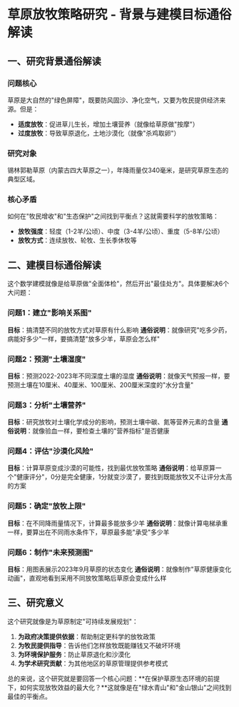 # 草原放牧策略研究 - 背景与建模目标通俗解读

## 一、研究背景通俗解读

### 问题核心
草原是大自然的"绿色屏障"，既要防风固沙、净化空气，又要为牧民提供经济来源。但是：
- **适度放牧**：促进草儿生长，增加土壤营养（就像给草原做"按摩"）
- **过度放牧**：导致草原退化，土地沙漠化（就像"杀鸡取卵"）

### 研究对象
锡林郭勒草原（内蒙古四大草原之一），年降雨量仅340毫米，是研究草原生态的典型区域。

### 核心矛盾
如何在"牧民增收"和"生态保护"之间找到平衡点？这就需要科学的放牧策略：
- **放牧强度**：轻度（1-2羊/公顷）、中度（3-4羊/公顷）、重度（5-8羊/公顷）
- **放牧方式**：连续放牧、轮牧、生长季休牧等

## 二、建模目标通俗解读

这个数学建模就像是给草原做"全面体检"，然后开出"最佳处方"。具体要解决6个大问题：

### 问题1：建立"影响关系图"
**目标**：搞清楚不同的放牧方式对草原有什么影响
**通俗说明**：就像研究"吃多少药，病能好多少"一样，要搞清楚"放多少羊，草原会怎么样"

### 问题2：预测"土壤湿度"
**目标**：预测2022-2023年不同深度土壤的湿度
**通俗说明**：就像天气预报一样，要预测土壤在10厘米、40厘米、100厘米、200厘米深度的"水分含量"

### 问题3：分析"土壤营养"
**目标**：研究放牧对土壤化学成分的影响，预测土壤中碳、氮等营养元素的含量
**通俗说明**：就像验血一样，要检查土壤的"营养指标"是否健康

### 问题4：评估"沙漠化风险"
**目标**：计算草原变成沙漠的可能性，找到最优放牧策略
**通俗说明**：给草原算一个"健康评分"，0分是完全健康，1分就变沙漠了，要找到既能放牧又不让评分太高的方案

### 问题5：确定"放牧上限"
**目标**：在不同降雨量情况下，计算最多能放多少羊
**通俗说明**：就像计算电梯承重一样，要算出在不同雨水条件下，草原最多能"承受"多少羊

### 问题6：制作"未来预测图"
**目标**：用图表展示2023年9月草原的状态变化
**通俗说明**：就像制作"草原健康变化动画"，直观地看到采用不同放牧策略后草原会变成什么样

## 三、研究意义

这个研究就像是为草原制定"可持续发展规划"：

1. **为政府决策提供依据**：帮助制定更科学的放牧政策
2. **为牧民提供指导**：告诉他们怎样放牧既能赚钱又不破坏环境
3. **为环境保护服务**：防止草原退化和沙漠化
4. **为学术研究贡献**：为其他地区的草原管理提供参考模式

总的来说，这个研究就是要回答一个核心问题：**在保护草原生态环境的前提下，如何实现放牧效益的最大化？**这就像是在"绿水青山"和"金山银山"之间找到最佳的平衡点。 